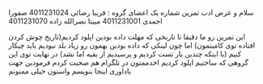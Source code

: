 سلام و عرض ادب
تمرین شماره یک 
اعضای گروه :
فریبا رضائی  4011231024
صفورا احمدی  4011231001
مبینا نصرالله زاده   4011231070

این تمرین رو ما دقیقا تا تاریخی که مهلت داده بودین اپلود کردیم(تاریخ چوش کردن افتاده توی کامیتمون) اما چون لینکی که داده بودین بهمون رو زیاد بلد نبودیم باید چیکار کنیم (با اینکه چندین بار تست کردیم و پرسیدیم از بقیه اما نشد) در نهایت توی این گروهی که ساختیم اپلود کردیم
اخدممتون در تلگرام هم صحبت کردم فرمودین جهت یاداوری اینجا بنویسم واستون
خیلی ممنونم
